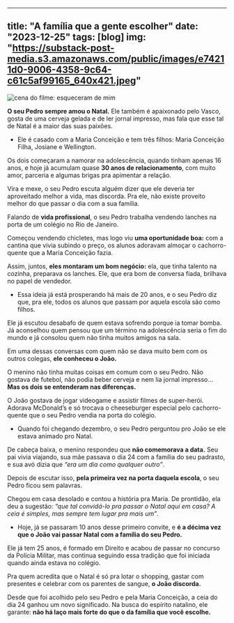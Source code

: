 
---
title: "A família que a gente escolher"
date: "2023-12-25"
tags: [blog]
img: "https://substack-post-media.s3.amazonaws.com/public/images/e74211d0-9006-4358-9c64-c61c5af99165_640x421.jpeg"
---

![cena do filme: esqueceram de mim](https://substack-post-media.s3.amazonaws.com/public/images/e74211d0-9006-4358-9c64-c61c5af99165_640x421.jpeg)

**O seu Pedro sempre amou o Natal.** Ele também é apaixonado pelo Vasco, gosta de uma cerveja gelada e de ler jornal impresso, mas fala que esse tal de Natal é a maior das suas paixões.

-   Ele é casado com a Maria Conceição e tem três filhos: Maria Conceição Filha, Josiane e Wellington.
    

Os dois começaram a namorar na adolescência, quando tinham apenas 16 anos, e hoje já acumulam quase  **30 anos de relacionamento**, com muito amor, parceria e algumas brigas pra apimentar a relação.

Vira e mexe, o seu Pedro escuta alguém dizer que ele deveria ter aproveitado melhor a vida, mas discorda. Pra ele, não existe proveito melhor do que passar o dia com a sua família.

Falando de  **vida profissional**, o seu Pedro trabalha vendendo lanches na porta de um colégio no Rio de Janeiro.

Começou vendendo chicletes, mas logo viu **uma oportunidade boa:** com a cantina que vivia subindo o preço, os alunos adoravam almoçar o cachorro-quente que a Maria Conceição fazia.

Assim, juntos, **eles montaram um bom negócio:**  ela, que tinha talento na cozinha, preparava os lanches. Ele, que era bom de conversa fiada, brilhava no papel de vendedor.

-   Essa ideia já está prosperando há mais de 20 anos, e o seu Pedro diz que, pra ele, todos os alunos que passam por aquela escola são como filhos.
    

Ele já escutou desabafo de quem estava sofrendo porque ia tomar bomba. Já aconselhou quem pensou que um término na adolescência seria o fim do mundo e já consolou quem não tinha muitos amigos na sala.

Em uma dessas conversas com quem não se dava muito bem com os outros colegas,  **ele conheceu o João.**

O menino não tinha muitas coisas em comum com o seu Pedro. Não gostava de futebol, não podia beber cerveja e nem lia jornal impresso… **Mas os dois se entenderam nas diferenças.**

O João gostava de jogar videogame e assistir filmes de super-herói. Adorava McDonald’s e só trocava o cheeseburger especial pelo cachorro-quente que o seu Pedro vendia na porta do colégio.

-   Quando foi chegando dezembro, o seu Pedro perguntou pro João se ele estava animado pro Natal.
    

De cabeça baixa, o menino respondeu que  **não comemorava a data.** Seu pai vivia viajando, sua mãe passava o dia 24 com a família do seu padrasto, e sua avó dizia que  _“era um dia como qualquer outro”_.

Depois de escutar isso,  **pela primeira vez na porta daquela escola**, o seu Pedro ficou sem palavras.

Chegou em casa desolado e contou a história pra Maria. De prontidão, ela deu a sugestão:  _“que tal convidá-lo pra passar o Natal aqui em casa? A ceia é simples, mas sempre tem lugar pra mais um”_.

-   Hoje, já se passaram 10 anos desse primeiro convite, e  **é a décima vez que o João vai passar Natal com a família do seu Pedro.**
    

Ele já tem 25 anos, é formado em Direito e acabou de passar no concurso da Polícia Militar, mas continua seguindo essa tradição que foi iniciada quando ainda estava no colégio.

Pra quem acredita que o Natal é só pra lotar o shopping, gastar com presentes e celebrar com os parentes de sangue,  **o João discorda.**

Desde que foi acolhido pelo seu Pedro e pela Maria Conceição, a ceia do dia 24 ganhou um novo significado. Na busca do espírito natalino, ele garante:  **não há laço mais forte do que o da família que você escolhe.**
